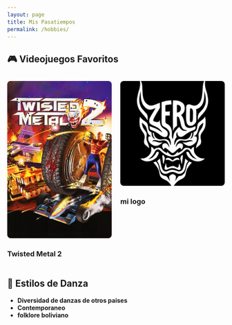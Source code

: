 ```yaml
---
layout: page
title: Mis Pasatiempos
permalink: /hobbies/
---
```


## 🎮 Videojuegos Favoritos

<div class="hobby-grid">
  <div class="hobby-card">
    <img src="/assets/images/Twisted.jpg" alt="Zelda">
    <h3>Twisted Metal 2</h3>
  </div>
  <div class="hobby-card">
    <img src="/assets/images/ZERO.png" alt="FIFA">
    <h3>mi logo</h3>
  </div>
</div>

## 💃 Estilos de Danza

- **Diversidad de danzas de otros paises**
- **Contemporaneo**
- **folklore boliviano**

<style>
.hobby-grid {
  display: grid;
  grid-template-columns: repeat(auto-fill, minmax(200px, 1fr));
  gap: 20px;
  margin: 30px 0;
}

.hobby-card img {
  width: 100%;
  border-radius: 8px;
}
</style>
